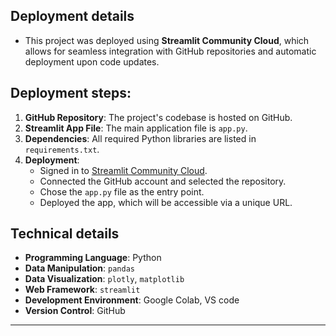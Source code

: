 
##  Deployment details

- This project was deployed using **Streamlit Community Cloud**, which allows for seamless integration with GitHub repositories and automatic deployment upon code updates.

## Deployment steps:
1. **GitHub Repository**: The project's codebase is hosted on GitHub.
2. **Streamlit App File**: The main application file is `app.py`.
3. **Dependencies**: All required Python libraries are listed in `requirements.txt`.
4. **Deployment**:
   - Signed in to [Streamlit Community Cloud](https://streamlit.io/cloud).
   - Connected the GitHub account and selected the repository.
   - Chose the `app.py` file as the entry point.
   - Deployed the app, which will be accessible via a unique URL.

## Technical details

- **Programming Language**: Python
- **Data Manipulation**: `pandas`
- **Data Visualization**: `plotly`, `matplotlib`
- **Web Framework**: `streamlit`
- **Development Environment**: Google Colab, VS code
- **Version Control**: GitHub
 
---